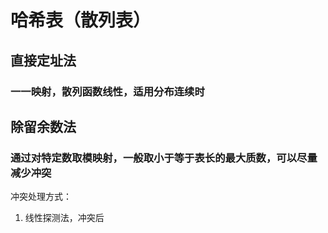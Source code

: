 # 哈希表（散列表）
## 直接定址法
### 一一映射，散列函数线性，适用分布连续时
## 除留余数法
### 通过对特定数取模映射，一般取小于等于表长的最大质数，可以尽量减少冲突
冲突处理方式：
1. 线性探测法，冲突后
<!--stackedit_data:
eyJoaXN0b3J5IjpbMTE3MzI4OTcwMiwtMjA4ODc0NjYxMl19
-->